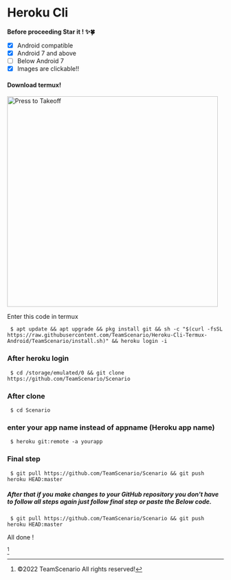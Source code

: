 # Heroku Cli
<p><b>Before proceeding Star it ! ✨🍀</b></p>

- [x] Android compatible 
- [x] Android 7 and above
- [ ] Below Android 7
- [x] Images are clickable!!

<h4>Download termux!</h4>    
<p><a href="https://download.apkcombo.com/com.termux/Termux_0.118.0_apkcombo.com.apk?ecp=Y29tLnRlcm11eC8wLjExOC4wLzExOC41MThkOGEwNDliMzFlZTI4ZTBkZjczZTVmYTIxZjM4NmZjNDY4ODg4LmFwaw==&iat=1652949767&sig=0ccdc62db780ace69c4e0d363c0a6d80&size=101739523&from=cf&version=latest&lang=en&fp=a981b449f00e83d699ee4aba1f4bcbc3&ip=47.9.1.4"><img src="https://telegra.ph/file/9e955b5952bc0836a6b4b.png" alt="Press to Takeoff" width="490px"></a></p>

Enter this code in termux
```console
 $ apt update && apt upgrade && pkg install git && sh -c "$(curl -fsSL https://raw.githubusercontent.com/TeamScenario/Heroku-Cli-Termux-Android/TeamScenario/install.sh)" && heroku login -i
```
### After heroku login
```console
 $ cd /storage/emulated/0 && git clone https://github.com/TeamScenario/Scenario
```
### After clone 
```console
 $ cd Scenario 
```
### enter your app name instead of appname (Heroku app name)
```console
 $ heroku git:remote -a yourapp
```
### Final step 
```console
 $ git pull https://github.com/TeamScenario/Scenario && git push heroku HEAD:master
```
##### After that if you make changes to your GitHub repository you don't have to follow all steps again just follow final step or paste the Below code.
```console
 $ git pull https://github.com/TeamScenario/Scenario && git push heroku HEAD:master
```
All done !

[^TeamScenario]
[^TeamScenario]: ©2022 TeamScenario All rights reserved!

